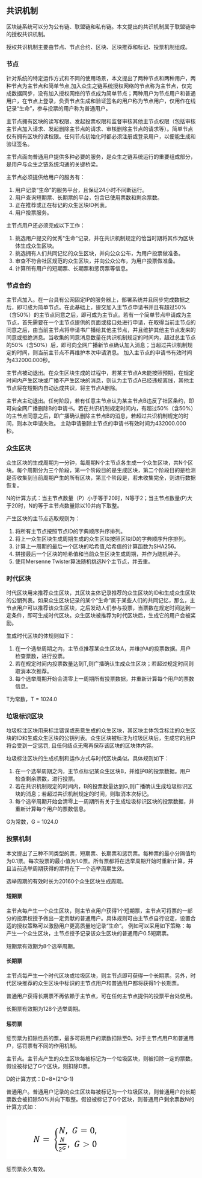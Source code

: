 ## 共识机制

区块链系统可以分为公有链、联盟链和私有链。本文提出的共识机制属于联盟链中的授权共识机制。

授权共识机制主要由节点、节点合约、区块、区块推荐和标记、投票机制组成。


### 节点

针对系统的特定运作方式和不同的使用场景，本文提出了两种节点和两种用户，两种节点为主节点和简单节点,加入众生之链系统授权网络的节点称为主节点，仅完成数据同步，没有加入授权网络的节点成为简单节点；两种用户为节点用户和普通用户，在节点上登录，负责节点生成和验证签名的用户称为节点用户，仅用作在线记录“生命”，参与投票的用户称为普通用户。

主节点拥有区块的读写权限、发起投票权限和监督审核其他主节点权限（包括审核主节点加入请求、发起删除主节点的请求、审核删除主节点的请求等）。简单节点仅有拥有区块的读权限。任何节点初始化时都必须注册或登录用户，以便能生成和验证签名。

主节点面向普通用户提供多种必要的服务，是众生之链系统运行的重要组成部分，是用户与众生之链系统沟通的关键桥梁。

主节点必须提供给用户的服务有：
1. 用户记录“生命”的服务平台，且保证24小时不间断运行。 
2. 用户查询短期票、长期票的平台，包含已使用票数和剩余票数。 
3. 正在推荐或正在标记的众生区块ID列表。 
4. 用户投票服务。

主节点用户还必须完成以下工作：
1. 挑选用户提交的优秀"生命"记录，并在共识机制规定的恰当时期将其作为区块体生成众生区块。 
2. 挑选拥有人们共同记忆的众生区块，并向公众公布，为用户投票做准备。 
3. 审查不符合社区规范的众生区块，并向公众公布，为用户投票做准备。 
4. 计算所有用户的短期票、长期票和惩罚票等信息。

### 节点合约
主节点加入。在一台具有公网固定IP的服务器上，部署系统并且同步完成数据之后，即可成为简单节点。在此基础上，提交加入主节点申请书并且有超过50%（含50%）的主节点同意之后，即可成为主节点。若有一个简单节点申请成为主节点，首先需要在一个主节点提供的页面或接口处进行申请，在取得当前主节点的同意之后，由当前主节点将申请书广播给其他主节点，并且维护其他主节点发来的同意或拒绝消息。当收集的同意消息数量在共识机制规定的时间内，超过总主节点的50%（含50%）后，即可向全网广播新节点确认加入消息；当超过共识机制规定的时间，则当前主节点不再维护本次申请消息。
加入主节点的申请书有效时间为432000.000秒。

主节点被动退出。在众生区块生成的过程中，若某主节点A未能按照预期，在规定时间内产生区块或广播不产生区块的消息，则认为主节点A已经违规离线，其他主节点将在短期内自动达成共识，将主节点A删除。

主节点主动退出。任何阶段，若有任意主节点认为某主节点B违反了社区条约，即可向全网广播删除B的申请书。若在共识机制规定时间内，有超过50%（含50%）的主节点同意之后，即广播确认删除主节点B的消息，若超过共识机制规定的时间，则本次申请失败。
主动申请删除主节点的申请书有效时间为432000.000秒。

### 众生区块

众生区块的生成周期为一分钟，每周期N个主节点各生成一个众生区块，共N个区块。每个周期分为三个阶段，第一个阶段目的是生成区块，第二个阶段目的是检测是否收集到当前周期产生的所有区块，第三个阶段是，若未收集完全，则进行数据恢复。

N的计算方式：当主节点数量（P）小于等于20时，N等于2；当主节点数量(P)大于20时，N的等于主节点数量除以10并向下取整。

产生区块的主节点选取规则为：
1. 将所有主节点按照节点ID的字典顺序升序排列。 
2. 将上一众生区块生成周期生成的众生区块按照区块ID的字典顺序升序排列。 
3. 计算上一周期的最后一个区块的哈希值,哈希值的计算函数为SHA256。 
4. 拼接最后一个区块的哈希值和当前众生区块生成周期，并作为随机种子。 
5. 使用Mersenne Twister算法随机挑选N个主节点，并去重。

### 时代区块

时代区块用来推荐众生区块，其区块主体记录推荐的众生区块的ID和生成众生区块的公钥列表。如果众生区块记录的某个“生命”属于某些人们的共同记忆，那么，主节点用户可以推荐该众生区块，之后发动人们参与投票，当票数在规定时间达到一定条件，即可生成时代区块。众生区块被推荐为时代区块后，生成它的用户会被奖励。

生成时代区块的体规则如下：
1. 在一个选举周期之内，主节点推荐某众生区块A，并维护A的投票数据。用户检查票数，进行投票。
2. 若在规定时间内投票数量达到T,则广播确认生成众生区块；若超过规定时间则取消本次推荐。
3. 每个选举周期开始会清零上一周期所有投票数据，并重新计算每个用户的票数信息。

T为常数，T = 1024.0

### 垃圾标识区块

垃圾标注区块用来标注错误或恶意生成的众生区块，其区块主体包含标注的众生区块的ID和生成众生区块的公钥列表。众生区块被标注为垃圾区块后，生成它的用户将会受到一定惩罚, 且任何结点无需再保存该区块的区块体内容。

垃圾标注区块的生成机制和运作方式与时代区块类似。具体规则如下：
1. 在一个选举周期之内，主节点标记某众生区块B，并维护B的投票数据。用户检查剩余票数，进行投票。 
2. 若在共识机制规定的时间内，B的投票数量达到G,则广播确认生成垃圾标识区块的消息；若超过共识机制规定的时间，则取消本次标记。 
3. 每个选举周期开始会清零上一周期所有关于生成垃圾标识区块的投票数据，并重新计算每个用户的票数信息。

G为常数，G = 1024.0

### 投票机制

本文提出了三种不同类型的票，短期票、长期票和惩罚票。每种票的最小分隔值均为0.1票。每次投票的最小值为1.0票。所有票都将在选举周期开始时重新计算，并且当前选举周期获得的票将在下一个选举周期生效。

选举周期的有效时长为20160个众生区块生成周期。

#### 短期票
主节点每产生一个众生区块，则主节点用户获得1个短期票，主节点可将票的一部分的投票权授予做出一定贡献的普通用户。具体规则可由主节点自行设定，设置合适的授权策略可以激励用户更高质量地记录“生命”。
例如可以采用如下策略：每产生一个众生区块，主节点授予记录该众生区块的普通用户0.5短期票。

短期票有效期为8个选举周期。

#### 长期票
主节点每产生一个时代区块或垃圾区块，则主节点即可获得一个长期票。另外，时代区块推荐的众生区块中标识的主节点用户和普通用户都将获得1个长期票。

普通用户获得长期票不再依赖于主节点，可在任何主节点提供的投票平台处使用。

长期票有效期为128个选举周期。

#### 惩罚票
惩罚票为扣除性质的票，最多可将用户的票数扣除至0。对于主节点用户和普通用户，惩罚票有不同的作用机制。

主节点。主节点产生的众生区块每被标记为一个垃圾区块，则被扣除一定的票数。假设被标记了G个区块，则扣除D票。 

D的计算方式：D=8*(2^G-1) 

普通用户。普通用户记录的众生区块每被标记为一个垃圾区块，则普通用户的长期票数会被扣除50%并向下取整。假设被标记了G个区块，则普通用户剩余票数N的计算方式如：

![](./img/G.png "计算公式")

惩罚票永久有效。








   

